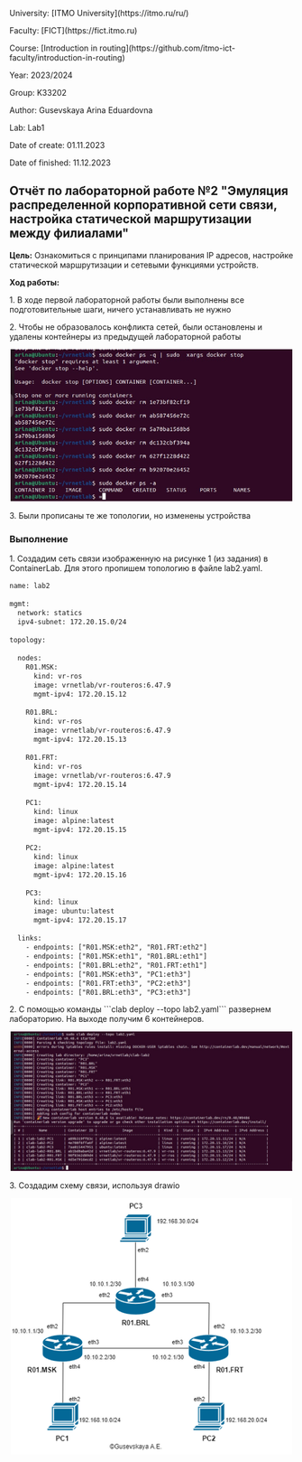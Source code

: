 <p>University: [ITMO University](https://itmo.ru/ru/)</p>
<p></p>Faculty: [FICT](https://fict.itmo.ru)</p>
<p>Course: [Introduction in routing](https://github.com/itmo-ict-faculty/introduction-in-routing)</p>
<p>Year: 2023/2024</p>
<p>Group: K33202</p>
<p>Author: Gusevskaya Arina Eduardovna</p>
<p>Lab: Lab1</p>
<p>Date of create: 01.11.2023</p>
<p>Date of finished: 11.12.2023</p>

<p align="center"> <h2> Отчёт по лабораторной работе №2 "Эмуляция распределенной корпоративной сети связи, настройка статической маршрутизации между филиалами"</h2> </p>
<p><b>Цель:</b> Ознакомиться с принципами планирования IP адресов, настройке статической маршрутизации и сетевыми функциями устройств.
<p><b>Ход работы:</b>
<p>1. В ходе первой лабораторной работы были выполнены все подготовительные шаги, ничего устанавливать не нужно</p>
<p>2. Чтобы не образовалось конфликта сетей, были остановлены и удалены контейнеры из предыдущей лабораторной работы</p>
<p align="center">
 <img width="500px" src="pictures/terminate.png" alt="qr"/>
</p>
<p>3. Были прописаны те же топологии, но изменены устройства</p>
<h3>Выполнение</h3>
<p>1. Создадим сеть связи изображенную на рисунке 1 (из задания) в ContainerLab. Для этого пропишем топологию в файле lab2.yaml.
  
```
name: lab2

mgmt:
  network: statics
  ipv4-subnet: 172.20.15.0/24

topology:

  nodes:
    R01.MSK:
      kind: vr-ros
      image: vrnetlab/vr-routeros:6.47.9
      mgmt-ipv4: 172.20.15.12

    R01.BRL:
      kind: vr-ros
      image: vrnetlab/vr-routeros:6.47.9
      mgmt-ipv4: 172.20.15.13

    R01.FRT:
      kind: vr-ros
      image: vrnetlab/vr-routeros:6.47.9
      mgmt-ipv4: 172.20.15.14

    PC1:
      kind: linux
      image: alpine:latest
      mgmt-ipv4: 172.20.15.15

    PC2:
      kind: linux
      image: alpine:latest
      mgmt-ipv4: 172.20.15.16

    PC3:
      kind: linux
      image: ubuntu:latest
      mgmt-ipv4: 172.20.15.17

  links:
    - endpoints: ["R01.MSK:eth2", "R01.FRT:eth2"]
    - endpoints: ["R01.MSK:eth1", "R01.BRL:eth1"]
    - endpoints: ["R01.BRL:eth2", "R01.FRT:eth1"]
    - endpoints: ["R01.MSK:eth3", "PC1:eth3"]
    - endpoints: ["R01.FRT:eth3", "PC2:eth3"]
    - endpoints: ["R01.BRL:eth3", "PC3:eth3"]
```
<p>2. С помощью команды ```clab deploy --topo lab2.yaml``` развернем лабораторию. На выходе получим 6 контейнеров.
<p align="center">
 <img width="500px" src="pictures/container.png" alt="qr"/>
</p> 
3. Создадим схему связи, используя drawio
<p align="center">
 <img width="500px" src="Network.drawio.png" alt="qr"/>
</p>

